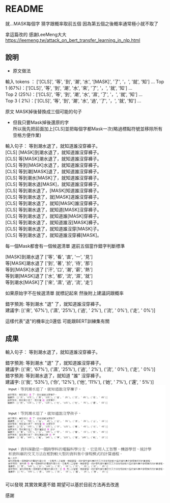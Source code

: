 README
===========================

就...MASK每個字 猜字跟概率取前五個 因為第五個之後概率通常極小就不取了

拿這篇改的 感謝LeeMeng大大  
https://leemeng.tw/attack_on_bert_transfer_learning_in_nlp.html

## 說明

* 原文做法

輸入 tokens ： ['[CLS]', '等', '到', '潮', '水', '[MASK]', '了', '，', '就', '知'] ...
Top 1 (67%)：['[CLS]', '等', '到', '潮', '水', '來', '了', '，', '就', '知'] ...  
Top 2 (25%)：['[CLS]', '等', '到', '潮', '水', '濕', '了', '，', '就', '知'] ...  
Top 3 ( 2%)：['[CLS]', '等', '到', '潮', '水', '過', '了', '，', '就', '知'] ...

原文 MASK掉後替換成三個可能的句子

* 但我只要Mask掉後還原的字  
所以我先把前面加上[CLS]並把每個字都Mask一次(略過標點符號並移除所有空格方便作業)

輸入句子： 
等到潮水退了，就知道誰沒穿褲子。   
[CLS] [MASK]到潮水退了，就知道誰沒穿褲子。  
[CLS] 等[MASK]潮水退了，就知道誰沒穿褲子。  
[CLS] 等到[MASK]水退了，就知道誰沒穿褲子。  
[CLS] 等到潮[MASK]退了，就知道誰沒穿褲子。  
[CLS] 等到潮水[MASK]了，就知道誰沒穿褲子。  
[CLS] 等到潮水退[MASK]，就知道誰沒穿褲子。  
[CLS] 等到潮水退了，[MASK]知道誰沒穿褲子。  
[CLS] 等到潮水退了，就[MASK]道誰沒穿褲子。  
[CLS] 等到潮水退了，就知[MASK]誰沒穿褲子。  
[CLS] 等到潮水退了，就知道[MASK]沒穿褲子。  
[CLS] 等到潮水退了，就知道誰[MASK]穿褲子。  
[CLS] 等到潮水退了，就知道誰沒[MASK]褲子。  
[CLS] 等到潮水退了，就知道誰沒穿[MASK]子。  
[CLS] 等到潮水退了，就知道誰沒穿褲[MASK]。

每一個Mask都會有一個候選清單 選前五個當作錯字判斷標準

[MASK]到潮水退了 ['等', '看', '直', '一', '見']  
等[MASK]潮水退了 ['到', '著', '於', '待', '那']  
等到[MASK]水退了 ['汗', '口', '潮', '薪', '熱']  
等到潮[MASK]退了 ['水', '都', '流', '濕', '就']  
等到潮水[MASK]了 ['來', '濕', '過', '流', '走']  

如果原始字不在候選清單 就標記起來
然後附上建議詞跟概率

錯字預測: 等到潮水 "退" 了，就知道誰沒穿褲子。  
建議字: [('來', '67%'), ('濕', '25%'), ('過', ' 2%'), ('流', ' 0%'), ('走', ' 0%')]

這樣代表"退"的機率比0還低 可能跟BERT訓練集有關

## 成果

輸入句子： 等到潮水退了，就知道誰沒穿褲子。

錯字預測: 等到潮水 "退" 了，就知道誰沒穿褲子。  
建議字: [('來', '67%'), ('濕', '25%'), ('過', ' 2%'), ('流', ' 0%'), ('走', ' 0%')]  
錯字預測: 等到潮水退了，就知道 "誰" 沒穿褲子。  
建議字: [('我', '53%'), ('你', '12%'), ('他', '11%'), ('她', ' 7%'), ('還', ' 5%')]  
![image](result.png)


可以發現 其實效果還不錯
期望可以基於目前方法再去改進

感謝
